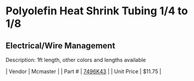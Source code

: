 # Polyolefin Heat Shrink Tubing 1/4 to 1/8
## Electrical/Wire Management
Description: 	1ft length, other colors and lengths available 

| Vendor | Mcmaster | 
| Part # | [7496K43](http://www.mcmaster.com/) | 
| Unit Price | $11.75 | 
